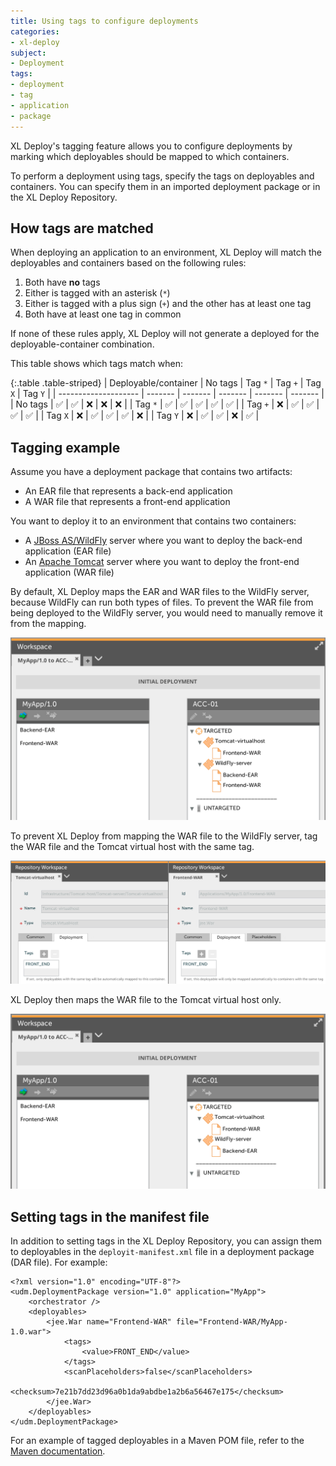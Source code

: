 ```yaml
---
title: Using tags to configure deployments
categories:
- xl-deploy
subject:
- Deployment
tags:
- deployment
- tag
- application
- package
---
```


XL Deploy's tagging feature allows you to configure deployments by marking which deployables should be mapped to which containers.

To perform a deployment using tags, specify the tags on deployables and containers. You can specify them in an imported deployment package or in the XL Deploy Repository.

## How tags are matched

When deploying an application to an environment, XL Deploy will match the deployables and containers based on the following rules:

1. Both have **no** tags
1. Either is tagged with an asterisk (`*`)
1. Either is tagged with a plus sign (`+`) and the other has at least one tag
1. Both have at least one tag in common

If none of these rules apply, XL Deploy will not generate a deployed for the deployable-container combination.

This table shows which tags match when:

{:.table .table-striped}
| Deployable/container | No tags | Tag `*` | Tag `+` | Tag `X` | Tag `Y` |
| -------------------- | ------- | ------- | ------- | ------- | ------- |
| No tags | &#9989; | &#9989; | &#10060; | &#10060; | &#10060; |
| Tag `*` | &#9989; | &#9989; | &#9989; | &#9989; | &#9989; |
| Tag `+` | &#10060; | &#9989; | &#9989; | &#9989; | &#9989; |
| Tag `X` | &#10060; | &#9989; | &#9989; | &#9989; | &#10060; |
| Tag `Y` | &#10060; | &#9989; | &#9989; | &#10060; | &#9989; |

## Tagging example

Assume you have a deployment package that contains two artifacts:

* An EAR file that represents a back-end application
* A WAR file that represents a front-end application

You want to deploy it to an environment that contains two containers:

* A [JBoss AS/WildFly](/xl-deploy/concept/introduction-to-the-xl-deploy-jboss-domain-plugin.html) server where you want to deploy the back-end application (EAR file)
* An [Apache Tomcat](/xl-deploy/concept/introduction-to-the-xl-deploy-tomcat-plugin.html) server where you want to deploy the front-end application (WAR file)

By default, XL Deploy maps the EAR and WAR files to the WildFly server, because WildFly can run both types of files. To prevent the WAR file from being deployed to the WildFly server, you would need to manually remove it from the mapping.

![Default mapping](images/tagged-deployment-no-tags.png)

To prevent XL Deploy from mapping the WAR file to the WildFly server, tag the WAR file and the Tomcat virtual host with the same tag.

![Tagged jee.War and tomcat.VirtualHost](images/tagged-deployment-artifact-and-container.png)

XL Deploy then maps the WAR file to the Tomcat virtual host only.

![Mapping with tags](images/tagged-deployment-with-tags.png)

## Setting tags in the manifest file

In addition to setting tags in the XL Deploy Repository, you can assign them to deployables in the `deployit-manifest.xml` file in a deployment package (DAR file). For example:

    <?xml version="1.0" encoding="UTF-8"?>
    <udm.DeploymentPackage version="1.0" application="MyApp">
        <orchestrator />
        <deployables>
            <jee.War name="Frontend-WAR" file="Frontend-WAR/MyApp-1.0.war">
                <tags>
                    <value>FRONT_END</value>
                </tags>
                <scanPlaceholders>false</scanPlaceholders>
                <checksum>7e21b7dd23d96a0b1da9abdbe1a2b6a56467e175</checksum>
            </jee.War>
        </deployables>
    </udm.DeploymentPackage>

For an example of tagged deployables in a Maven POM file, refer to the [Maven documentation](/xl-deploy/latest/maven-plugin/index.html).
